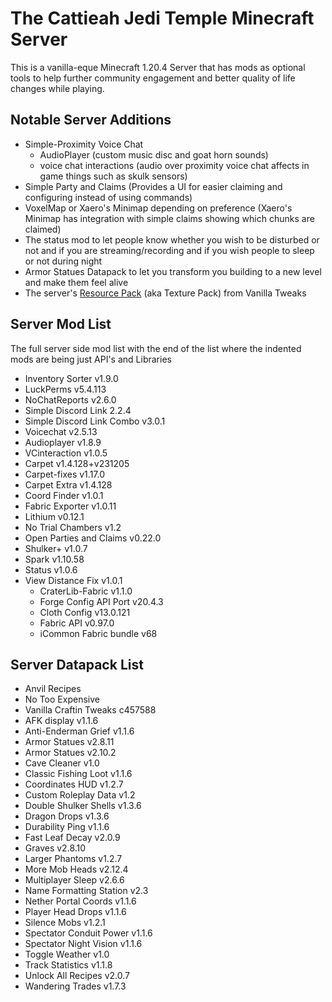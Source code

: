 # The Cattieah Jedi Temple Minecraft Server

This is a vanilla-eque Minecraft 1.20.4 Server that has mods as optional tools to help further community engagement and better quality of life changes while playing.

## Notable Server Additions
- Simple-Proximity Voice Chat
    - AudioPlayer (custom music disc and goat horn sounds)
    - voice chat interactions (audio over proximity voice chat affects in game things such as skulk sensors)
- Simple Party and Claims (Provides a UI for easier claiming and configuring instead of using commands)
- VoxelMap or Xaero's Minimap depending on preference (Xaero's Minimap has integration with simple claims showing which chunks are claimed)
- The status mod to let people know whether you wish to be disturbed or not and if you are streaming/recording and if you wish people to sleep or not during night
- Armor Statues Datapack to let you transform you building to a new level and make them feel alive
- The server's [Resource Pack](https://github.com/ChromesDuzez/CattieahJediTempleMCserver/blob/main/VanillaTweaks_ServerResourcePack1.20.x.zip) (aka Texture Pack) from Vanilla Tweaks

## Server Mod List
The full server side mod list with the end of the list where the indented mods are being just API's and Libraries
- Inventory Sorter v1.9.0
- LuckPerms v5.4.113
- NoChatReports v2.6.0
- Simple Discord Link 2.2.4
- Simple Discord Link Combo v3.0.1
- Voicechat v2.5.13
- Audioplayer v1.8.9
- VCinteraction v1.0.5
- Carpet v1.4.128+v231205
- Carpet-fixes v1.17.0
- Carpet Extra v1.4.128
- Coord Finder v1.0.1
- Fabric Exporter v1.0.11
- Lithium v0.12.1
- No Trial Chambers v1.2
- Open Parties and Claims v0.22.0
- Shulker+ v1.0.7
- Spark v1.10.58
- Status v1.0.6
- View Distance Fix v1.0.1
    - CraterLib-Fabric v1.1.0
    - Forge Config API Port v20.4.3
    - Cloth Config v13.0.121
    - Fabric API v0.97.0
    - iCommon Fabric bundle v68

## Server Datapack List
- Anvil Recipes
- No Too Expensive
- Vanilla Craftin Tweaks c457588
- AFK display v1.1.6
- Anti-Enderman Grief v1.1.6
- Armor Statues v2.8.11
- Armor Statues v2.10.2
- Cave Cleaner v1.0
- Classic Fishing Loot v1.1.6
- Coordinates HUD v1.2.7
- Custom Roleplay Data v1.2
- Double Shulker Shells v1.3.6
- Dragon Drops v1.3.6
- Durability Ping v1.1.6
- Fast Leaf Decay v2.0.9
- Graves v2.8.10
- Larger Phantoms v1.2.7
- More Mob Heads v2.12.4
- Multiplayer Sleep v2.6.6
- Name Formatting Station v2.3
- Nether Portal Coords v1.1.6
- Player Head Drops v1.1.6
- Silence Mobs v1.2.1
- Spectator Conduit Power v1.1.6
- Spectator Night Vision v1.1.6
- Toggle Weather v1.0
- Track Statistics v1.1.8
- Unlock All Recipes v2.0.7
- Wandering Trades v1.7.3



